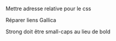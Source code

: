 Mettre adresse relative pour le css

Réparer liens Gallica

Strong doit être small-caps au lieu de bold